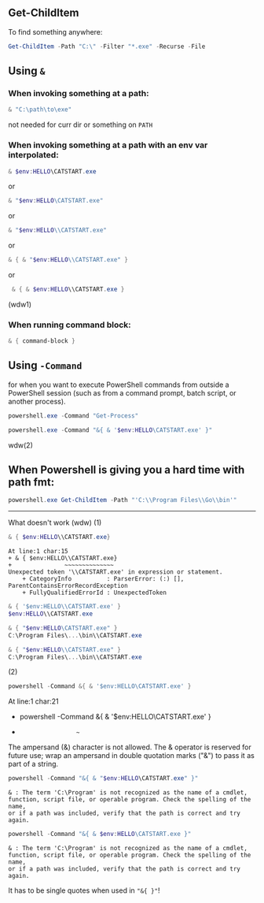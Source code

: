 ## Get-ChildItem

To find something anywhere:
```powershell
Get-ChildItem -Path "C:\" -Filter "*.exe" -Recurse -File
```

## Using `&`

### When invoking something at a path:

```powershell
& "C:\path\to\exe"
```
not needed for curr dir or something on `PATH`

### When invoking something at a path with an env var interpolated:
```powershell
& $env:HELLO\CATSTART.exe
```
or

```powershell
& "$env:HELLO\CATSTART.exe"
```
or

```powershell
& "$env:HELLO\\CATSTART.exe"
```
or

```powershell
& { & "$env:HELLO\\CATSTART.exe" }
```
or

```powershell
 & { & $env:HELLO\\CATSTART.exe }
```


(wdw1)


### When running command block:

```powershell
& { command-block }
```


## Using `-Command`

for when you want to execute PowerShell commands from outside a PowerShell session
(such as from a command prompt, batch script, or another process).


```powershell
powershell.exe -Command "Get-Process"
```

```powershell
powershell.exe -Command "&{ & '$env:HELLO\CATSTART.exe' }"
```

wdw(2)


## When Powershell is giving you a hard time with path fmt:

```powershell
powershell.exe Get-ChildItem -Path "'C:\\Program Files\\Go\\bin'"
```


----
What doesn't work (wdw)
(1) 

```powershell
& { $env:HELLO\\CATSTART.exe}
```
```
At line:1 char:15
+ & { $env:HELLO\\CATSTART.exe}
+               ~~~~~~~~~~~~~~
Unexpected token '\\CATSTART.exe' in expression or statement.
    + CategoryInfo          : ParserError: (:) [], ParentContainsErrorRecordException
    + FullyQualifiedErrorId : UnexpectedToken
```


```powershell
& { '$env:HELLO\\CATSTART.exe' }
$env:HELLO\\CATSTART.exe
```

```powershell
& { "$env:HELLO\CATSTART.exe" }
C:\Program Files\...\bin\\CATSTART.exe
```

```powershell
& { "$env:HELLO\\CATSTART.exe" }
C:\Program Files\...\bin\\CATSTART.exe
```

(2)
```powershell
powershell -Command &{ & '$env:HELLO\CATSTART.exe' }
```
At line:1 char:21
+ powershell -Command &{ & '$env:HELLO\CATSTART.exe' }
+                     ~
The ampersand (&) character is not allowed. The & operator is reserved for future use; wrap an ampersand in double quotation marks ("&") to pass
it as part of a string.


```powershell
powershell -Command "&{ & "$env:HELLO\CATSTART.exe" }"
```
```
& : The term 'C:\Program' is not recognized as the name of a cmdlet, function, script file, or operable program. Check the spelling of the name,
or if a path was included, verify that the path is correct and try again.
```

```powershell
powershell -Command "&{ & $env:HELLO\CATSTART.exe }"
```
```
& : The term 'C:\Program' is not recognized as the name of a cmdlet, function, script file, or operable program. Check the spelling of the name,
or if a path was included, verify that the path is correct and try again.
```
It has to be single quotes when used in `"&{ }"`!
